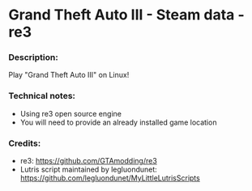# Grand Theft Auto III - Steam data - re3
### Description:
Play "Grand Theft Auto III" on Linux!
### Technical notes:
- Using re3 open source engine
- You will need to provide an already installed game location
### Credits:
- re3: https://github.com/GTAmodding/re3
- Lutris script maintained by legluondunet: https://github.com/legluondunet/MyLittleLutrisScripts
